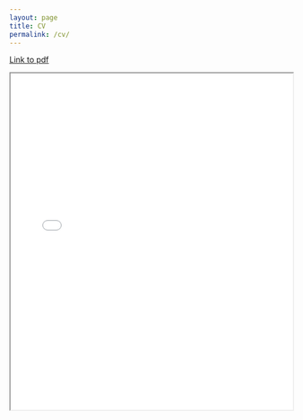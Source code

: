 ```yaml
---
layout: page
title: CV
permalink: /cv/
---
```


[Link to pdf][link-to-cv]

<iframe src="/assets/Official_CV.pdf" width="100%" height="600px">
</iframe>

[link-to-cv]: /assets/Official_CV.pdf
